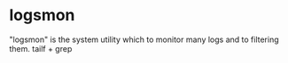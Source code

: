 # logsmon
"logsmon" is the system utility which to monitor many logs and to filtering them. tailf + grep
